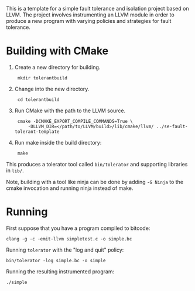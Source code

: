 This is a template for a simple fault tolerance and isolation project based
on LLVM. The project involves instrumenting an LLVM module in order to
produce a new program with varying policies and strategies for fault
tolerance.

Building with CMake
==============================================

1. Create a new directory for building.

        mkdir tolerantbuild

2. Change into the new directory.

        cd tolerantbuild

3. Run CMake with the path to the LLVM source.

        cmake -DCMAKE_EXPORT_COMPILE_COMMANDS=True \
            -DLLVM_DIR=</path/to/LLVM/build>/lib/cmake/llvm/ ../se-fault-tolerant-template

4. Run make inside the build directory:

        make

This produces a tolerator tool called `bin/tolerator` and supporting
libraries in `lib/`.

Note, building with a tool like ninja can be done by adding `-G Ninja` to
the cmake invocation and running ninja instead of make.

Running
==============================================

First suppose that you have a program compiled to bitcode:

    clang -g -c -emit-llvm simpletest.c -o simple.bc

Running `tolerator` with the "log and quit" policy:

    bin/tolerator -log simple.bc -o simple

Running the resulting instrumented program:

    ./simple

